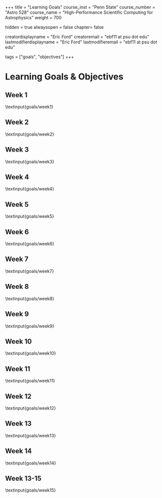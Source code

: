 +++
title = "Learning Goals"
course_inst = "Penn State"
course_number = "Astro 528"
course_name = "High-Performance Scientific Computing for Astrophysics"
weight = 700

hidden = true
alwaysopen = false
chapter= false

creatordisplayname = "Eric Ford"
creatoremail = "ebf11 at psu dot edu"
lastmodifierdisplayname = "Eric Ford"
lastmodifieremail = "ebf11 at psu dot edu"

tags = ["goals", "objectives"]
+++

# Learning Goals & Objectives

## Week 1
\textinput{goals/week1}

## Week 2
\textinput{goals/week2}

## Week 3
\textinput{goals/week3}

## Week 4
\textinput{goals/week4}

## Week 5
\textinput{goals/week5}

## Week 6
\textinput{goals/week6}

## Week 7
\textinput{goals/week7}

## Week 8
\textinput{goals/week8}

## Week 9
\textinput{goals/week9}

## Week 10
\textinput{goals/week10}

## Week 11
\textinput{goals/week11}

## Week 12
\textinput{goals/week12}

## Week 13
\textinput{goals/week13}

## Week 14
\textinput{goals/week14}

## Week 13-15
\textinput{goals/week15}
